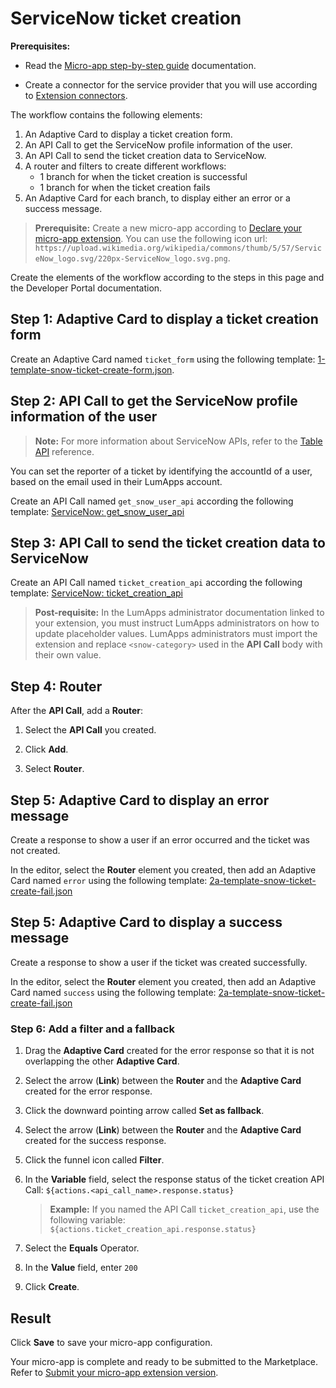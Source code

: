# ServiceNow ticket creation

**Prerequisites:**

- Read the [Micro-app step-by-step guide](https://developer.lumapps.com/portal/documentation/micro-app-steps/micro_app_step_by_step.md) documentation.
    
- Create a connector for the service provider that you will use according to [Extension connectors](https://docs.lumapps.com/docs/admin-l43084339674928007extensions).

The workflow contains the following elements:

1. An Adaptive Card to display a ticket creation form.
2. An API Call to get the ServiceNow profile information of the user.
3. An API Call to send the ticket creation data to ServiceNow.
4. A router and filters to create different workflows:
    - 1 branch for when the ticket creation is successful
    - 1 branch for when the ticket creation fails
5. An Adaptive Card for each branch, to display either an error or a success message.

> **Prerequisite:** Create a new micro-app according to [Declare your micro-app extension](https://developer.lumapps.com/portal/documentation/micro-app-steps/declare-your-microapp-extension.md). You can use the following icon url: `https://upload.wikimedia.org/wikipedia/commons/thumb/5/57/ServiceNow_logo.svg/220px-ServiceNow_logo.svg.png`.

Create the elements of the workflow according to the steps in this page and the Developer Portal documentation.

## Step 1: Adaptive Card to display a ticket creation form

Create an Adaptive Card named `ticket_form` using the following template: [1-template-snow-ticket-create-form.json](1-template-snow-ticket-create-form.json).

<!-- Documentation to be added to create a first API Call to authenticate when using a connector with the "Basic" option, that will be available in the new connector UI?

Get user ID (required in basic authentication)
GET https://${snow-instance}.service-now.com/api/now/table/sys_user?sysparm_query=email=${email} to retrieve user id (sys_id) -->

## Step 2: API Call to get the ServiceNow profile information of the user

> **Note:** For more information about ServiceNow APIs, refer to the [Table API](https://docs.servicenow.com/bundle/washingtondc-api-reference/page/integrate/inbound-rest/concept/c_TableAPI.html#d228766e1289) reference.

You can set the reporter of a ticket by identifying the accountId of a user, based on the email used in their LumApps account.

Create an API Call named `get_snow_user_api` according the following template: [ServiceNow: get_snow_user_api](https://documenter.getpostman.com/view/32450244/2sA3kPq5Do#6e8d4544-68fc-41ed-9e5d-b26271e3568a)

## Step 3: API Call to send the ticket creation data to ServiceNow

Create an API Call named `ticket_creation_api` according the following template: [ServiceNow: ticket_creation_api](https://documenter.getpostman.com/view/32450244/2sA3kPq5Do#c195b32d-4a33-483e-ab03-a8c5298dd6e9)

> **Post-requisite:** In the LumApps administrator documentation linked to your extension, you must instruct LumApps administrators on how to update placeholder values. LumApps administrators must import the extension and replace `<snow-category>` used in the **API Call** body with their own value.

## Step 4: Router

After the **API Call**, add a **Router**:

1. Select the **API Call** you created.

2. Click **Add**.

3. Select **Router**.

## Step 5: Adaptive Card to display an error message

Create a response to show a user if an error occurred and the ticket was not created.

In the editor, select the **Router** element you created, then add an Adaptive Card named `error` using the following template: [2a-template-snow-ticket-create-fail.json](2a-template-snow-ticket-create-fail.json)

## Step 5: Adaptive Card to display a success message

Create a response to show a user if the ticket was created successfully.

In the editor, select the **Router** element you created, then add an Adaptive Card named `success` using the following template: [2a-template-snow-ticket-create-fail.json](2a-template-snow-ticket-create-fail.json)

### Step 6: Add a filter and a fallback

1. Drag the **Adaptive Card** created for the error response so that it is not overlapping the other **Adaptive Card**.

2. Select the arrow (**Link**) between the **Router** and the **Adaptive Card** created for the error response.

3. Click the downward pointing arrow called **Set as fallback**.

4. Select the arrow (**Link**) between the **Router** and the **Adaptive Card** created for the success response.

5. Click the funnel icon called **Filter**.

<!-- I did not have a connector to test the micro-app, what variable and value would be used to identify a successful ticket creation? -->
6. In the **Variable** field, select the response status of the ticket creation API Call: `${actions.<api_call_name>.response.status}` 
    > **Example:** If you named the API Call `ticket_creation_api`, use the following variable: `${actions.ticket_creation_api.response.status}`

7. Select the **Equals** Operator.

8. In the **Value** field, enter `200`

9. Click **Create**.

## Result

Click **Save** to save your micro-app configuration.

Your micro-app is complete and ready to be submitted to the Marketplace. Refer to [Submit your micro-app extension version](https://developer.lumapps.com/portal/documentation/micro-app-steps/submit-microapp.md).
